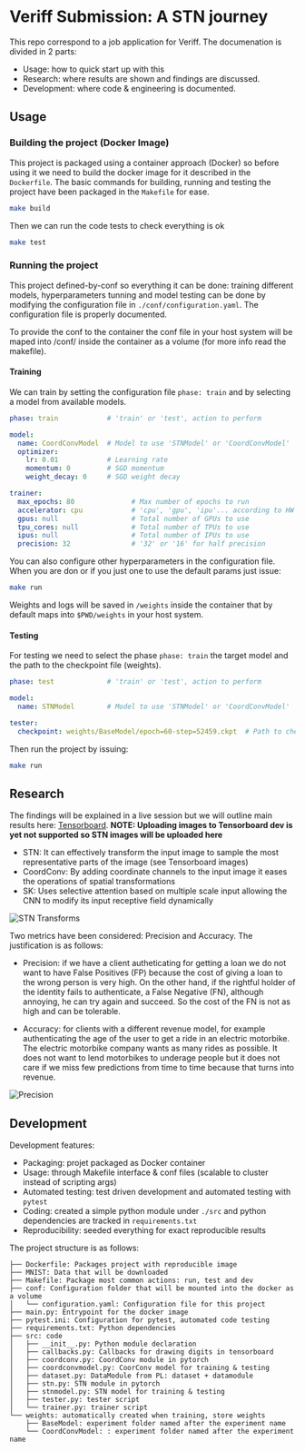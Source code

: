 # Veriff Submission: A STN journey

This repo correspond to a job application for Veriff. The documenation is divided in 2 parts:

* Usage: how to quick start up with this
* Research: where results are shown and findings are discussed.
* Development: where code & engineering is documented.

## Usage

### Building the project (Docker Image)
This project is packaged using a container approach (Docker) so before using it we need to build the docker image for it described in the `Dockerfile`. The basic commands for building, running and testing the project have been packaged in the `Makefile` for ease.

```bash
make build
```

Then we can run the code tests to check everything is ok

```bash
make test
```

### Running the project

This project defined-by-conf so everything it can be done: training different models, hyperparameters tunning and model testing can be done by modifying the configuration file in `./conf/configuration.yaml`. The configuration file is properly documented.

To provide the conf to the container the conf file in your host system will be maped into /conf/ inside the container as a volume (for more info read the makefile).

#### Training

We can train by setting the configuration file `phase: train` and by selecting a model from available models. 

```yaml
phase: train            # 'train' or 'test', action to perform

model:
  name: CoordConvModel  # Model to use 'STNModel' or 'CoordConvModel'
  optimizer:
    lr: 0.01            # Learning rate
    momentum: 0         # SGD momentum
    weight_decay: 0     # SGD weight decay

trainer:
  max_epochs: 80              # Max number of epochs to run
  accelerator: cpu            # 'cpu', 'gpu', 'ipu'... according to HW
  gpus: null                  # Total number of GPUs to use
  tpu_cores: null             # Total number of TPUs to use
  ipus: null                  # Total number of IPUs to use
  precision: 32               # '32' or '16' for half precision
```

You can also configure other hyperparameters in the configuration file. When you are don or if you just one to use the default params just issue:

```bash
make run
```

Weights and logs will be saved in `/weights` inside the container that by default maps into `$PWD/weights` in your host system.

#### Testing

For testing we need to select the phase `phase: train` the target model and the path to the checkpoint file (weights).

```yaml
phase: test             # 'train' or 'test', action to perform

model:
  name: STNModel        # Model to use 'STNModel' or 'CoordConvModel'

tester:
  checkpoint: weights/BaseModel/epoch=60-step=52459.ckpt  # Path to checkpoint

```

Then run the project by issuing:

```bash
make run
```

## Research

The findings will be explained in a live session but we will outline main results here: [Tensorboard](https://tensorboard.dev/experiment/sNygezqtRc6tornRzFeApg/). **NOTE: Uploading images to Tensorboard dev is yet not supported so STN images will be uploaded here**

* STN: It can effectively transform the input image to sample the most representative parts of the image (see Tensorboard images)
* CoordConv: By adding coordinate channels to the input image it eases the operations of spatial transformations
* SK: Uses selective attention based on multiple scale input allowing the CNN to modify its input receptive field dynamically 

![STN Transforms](https://user-images.githubusercontent.com/6736158/146327856-eef91d2f-30ff-4f67-9436-5d07ea7c096a.png)

Two metrics have been considered: Precision and Accuracy. The justification is as follows:

* Precision: if we have a client autheticating for getting a loan we do not want to have False Positives (FP) because the cost of giving a loan to the wrong person is very high. On the other hand, if the rightful holder of the identity fails to authenticate, a False Negative (FN), although annoying, he can try again and succeed. So the cost of the FN is not as high and can be tolerable.

* Accuracy: for clients with a different revenue model, for example authenticating the age of the user to get a ride in an electric motorbike. The electric motorbike company wants as many rides as possible. It does not want to lend motorbikes to underage people but it does not care if we miss few predictions from time to time because that turns into revenue.

![Precision](https://user-images.githubusercontent.com/6736158/146328354-4ea88035-8611-44e9-85ea-bb779fc32520.png)


## Development

Development features:

* Packaging: projet packaged as Docker container
* Usage: through Makefile interface & conf files (scalable to cluster instead of scripting args)
* Automated testing: test driven development and automated testing with `pytest`
* Coding: created a simple python module under `./src` and python dependencies are tracked in `requirements.txt`
* Reproducibility: seeded everything for exact reproducible results

The project structure is as follows:

```
├── Dockerfile: Packages project with reproducible image
├── MNIST: Data that will be downloaded
├── Makefile: Package most common actions: run, test and dev
├── conf: Configuration folder that will be mounted into the docker as a volume
│   └── configuration.yaml: Configuration file for this project
├── main.py: Entrypoint for the docker image
├── pytest.ini: Configuration for pytest, automated code testing
├── requirements.txt: Python dependencies
├── src: code
│   ├── __init__.py: Python module declaration
│   ├── callbacks.py: Callbacks for drawing digits in tensorboard
│   ├── coordconv.py: CoordConv module in pytorch
│   ├── coordconvmodel.py: CoorConv model for training & testing
│   ├── dataset.py: DataModule from PL: dataset + datamodule
│   ├── stn.py: STN module in pytorch
│   ├── stnmodel.py: STN model for training & testing
│   ├── tester.py: tester script
│   └── trainer.py: trainer script
└── weights: automatically created when training, store weights
    ├── BaseModel: experiment folder named after the experiment name
    └── CoordConvModel: : experiment folder named after the experiment name
```



